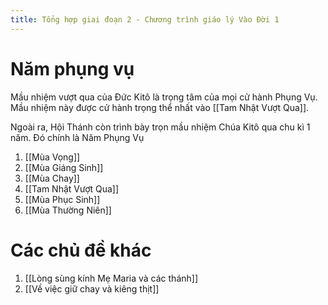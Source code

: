 ```yaml
---
title: Tổng hợp giai đoạn 2 - Chương trình giáo lý Vào Đời 1
---
```

# Năm phụng vụ

Mầu nhiệm vượt qua của Đức Kitô là trọng tâm của mọi cử hành Phụng Vụ. Mầu nhiệm này được cử hành trọng thể nhất vào [[Tam Nhật Vượt Qua]].

Ngoài ra, Hội Thánh còn trình bày trọn mầu nhiệm Chúa Kitô qua chu kì 1 năm. Đó chính là Năm Phụng Vụ

1. [[Mùa Vọng]]
2. [[Mùa Giáng Sinh]]
3. [[Mùa Chay]]
4. [[Tam Nhật Vượt Qua]]
5. [[Mùa Phục Sinh]]
6. [[Mùa Thường Niên]]

# Các chủ đề khác

1. [[Lòng sùng kính Mẹ Maria và các thánh]]
2. [[Về việc giữ chay và kiêng thịt]]